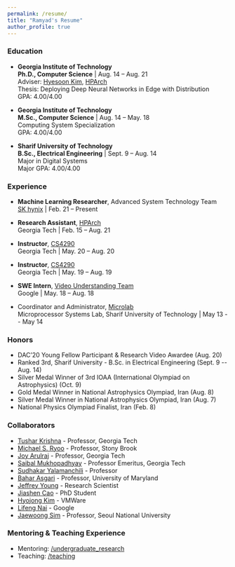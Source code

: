 ```yaml
---
permalink: /resume/
title: "Ramyad's Resume"
author_profile: true
---
```



### Education
* __Georgia Institute of Technology__  
  __Ph.D., Computer Science__ | Aug. 14 – Aug. 21  
  Adviser: [Hyesoon Kim](https://www.cc.gatech.edu/~hyesoon/), [HPArch](http://hparch.gatech.edu/)  
  Thesis: Deploying Deep Neural Networks in Edge with Distribution  
  GPA: 4.00/4.00  

* __Georgia Institute of Technology__  
  __M.Sc., Computer Science__ | Aug. 14 – May. 18  
  Computing System Specialization  
  GPA: 4.00/4.00  

* __Sharif University of Technology__  
  __B.Sc., Electrical Engineering__ | Sept. 9 – Aug. 14  
  Major in Digital Systems  
  Major GPA: 4.00/4.00  


### Experience
  * __Machine Learning Researcher__, Advanced System Technology Team  
    [SK hynix](https://www.skhynix.com/) |  Feb. 21 – Present

  * __Research Assistant__, [HPArch](http://hparch.gatech.edu/)  
    Georgia Tech |  Feb. 15 – Aug. 21

  * __Instructor__, [CS4290](http://hparch.gatech.edu/courses/summer20/cs4290/)  
    Georgia Tech | May. 20 – Aug. 20

  * __Instructor__, [CS4290](http://hparch.gatech.edu/courses/summer19/cs4290/)  
    Georgia Tech | May. 19 – Aug. 19

  * __SWE Intern__, [Video Understanding Team](https://research.google.com/youtube8m/people.html)  
    Google | May. 18 – Aug. 18

  * Coordinator and Administrator, [Microlab](http://ee.sharif.edu/~microlab_t/MicroLab.html)  
    Microprocessor Systems Lab, Sharif University of Technology | May 13 -- May 14


### Honors
  * DAC’20 Young Fellow Participant & Research Video Awardee (Aug. 20)
  * Ranked 3rd, Sharif University - B.Sc. in Electrical Engineering  (Sept. 9 -- Aug. 14)
  * Silver Medal Winner of 3rd IOAA (International Olympiad on Astrophysics) (Oct. 9)
  * Gold Medal Winner in National Astrophysics Olympiad, Iran (Aug. 8)
  * Silver Medal Winner in National Astrophysics Olympiad, Iran (Aug. 7)
  * National Physics Olympiad Finalist, Iran (Feb. 8)

### Collaborators
  * [Tushar Krishna](https://tusharkrishna.ece.gatech.edu/) - Professor, Georgia Tech
  * [Michael S. Ryoo](http://michaelryoo.com/) - Professor, Stony Brook
  * [Joy Arulraj](https://www.cc.gatech.edu/~jarulraj/) - Professor, Georgia Tech
  * [Saibal Mukhopadhyay](https://www.ece.gatech.edu/faculty-staff-directory/saibal-mukhopadhyay) - Professor Emeritus, Georgia Tech
  * [Sudhakar Yalamanchili](https://sudha-curr.ece.gatech.edu/) - Professor
  * [Bahar Asgari](https://baharasg.github.io/) - Professor, University of Maryland
  * [Jeffrey Young](https://www.cc.gatech.edu/~jyoung9/) - Research Scientist
  * [Jiashen Cao](https://jiashenc.github.io/) - PhD Student
  * [Hyojong Kim](https://hyojongk.github.io/) - VMWare
  * [Lifeng Nai](http://nailifeng.org/) - Google
  * [Jaewoong Sim](https://jaewoong.org/) - Professor, Seoul National University



### Mentoring & Teaching Experience
  * Mentoring: [/undergraduate_research](http://hparch.gatech.edu/undergraduate_research/)
  * Teaching: [/teaching](https://ramyadhadidi.github.io/teaching/)